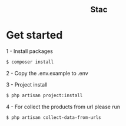 <h2 align="center">Stac</h2>

# Get started

1 - Install packages

```bash
$ composer install
```

2 - Copy the .env.example to .env

3 - Project install

```bash
$ php artisan project:install
```

4 - For collect the products from url please run

```bash
$ php artisan collect-data-from-urls
```